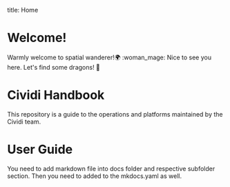 title: Home

# Welcome!

Warmly welcome to spatial wanderer!:earth_africa: :woman_mage: Nice to see you here. Let's find some dragons! :dragon:

# Cividi Handbook

This repository is a guide to the operations and platforms maintained by the Cividi team.

# User Guide

You need to add markdown file into docs folder and respective subfolder section. Then you need to added to the mkdocs.yaml as well.
